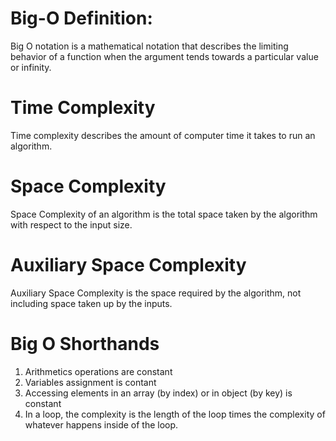 # Big-O Definition:

Big O notation is a mathematical notation that describes
the limiting behavior of a function when the argument tends
towards a particular value or infinity.

# Time Complexity

Time complexity describes the amount of computer time
it takes to run an algorithm.

# Space Complexity

Space Complexity of an algorithm is the total space taken
by the algorithm with respect to the input size.

# Auxiliary Space Complexity

Auxiliary Space Complexity is the space required by the
algorithm, not including space taken up by the inputs.

# Big O Shorthands

1. Arithmetics operations are constant
2. Variables assignment is contant
3. Accessing elements in an array (by index) or in object (by key)
   is constant
4. In a loop, the complexity is the length of the loop
   times the complexity of whatever happens inside of
   the loop.
